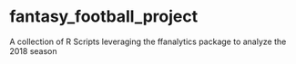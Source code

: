 # fantasy_football_project
A collection of R Scripts leveraging the ffanalytics package to analyze the 2018 season
